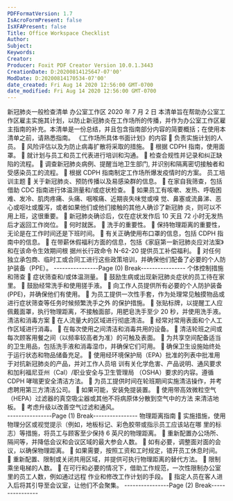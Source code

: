 ```yaml
---
PDFFormatVersion: 1.7
IsAcroFormPresent: false
IsXFAPresent: false
Title: Office Workspace Checklist
Author: 
Subject: 
Keywords: 
Creator: 
Producer: Foxit PDF Creator Version 10.0.1.3443
CreationDate: D:20200814125647-07'00'
ModDate: D:20200814170534-07'00'
date_created: Fri Aug 14 2020 12:56:00 GMT-0700
date_modified: Fri Aug 14 2020 12:56:00 GMT-0700
---
```

新冠肺炎一般检查清单 
办公室工作区 
2020 年 7 月 2 日 
本清单旨在帮助办公室工作区雇主实施其计划，以防止新冠肺炎在工作场所的传播，并作为办公室工作区雇
主指南的补充。本清单是一份总结，并且包含指南部分内容的简要概括；在使用本清单之前，请熟悉指南。 
《工作场所具体书面计划》的内容 
 负责实施计划的人员。 
 风险评估以及为防止病毒扩散将采取的措施。 
 根据 CDPH 指南，使用面罩。 
 就计划与员工和员工代表进行培训和沟通。 
 检查合规性并记录和纠正缺陷的流程。 
 调查新冠肺炎病例、提醒当地卫生部门, 并识别和隔离密切接触者和受感染员工的流程。 
 根据 CDPH 指南制定工作场所爆发疫情时的方案。 
员工培训主题 
 关于新冠肺炎、预防传播以及易感染群的信息。 
 在家自我筛查，包括借助 CDC 指南进行体温测量和/或症状检查。 
 如果员工有咳嗽、发热、呼吸困难、发冷、肌肉疼痛、头痛、咽喉痛、近期丧失味觉或嗅
觉、鼻塞或流鼻涕、恶心或呕吐或腹泻，或者如果他们或他们接触的其他人确诊了新冠肺
炎，则可以不用上班，这很重要。 
 新冠肺炎确诊后，仅在症状发作后 10 天且 72 小时无发热后才返回工作岗位。 
 何时就医。 
 洗手的重要性。 
 保持物理距离的重要性，无论是在工作时间还是下班时间。 
 有关正确使用布口罩的信息，包括 CDPH 指南中的信息。 
 在带薪休假福利方面的信息，包括《家庭第一新冠肺炎应对法案》和在该命令生效期间根
据州长行政命令 N-62-20 提供员工补偿福利。 
 对任何独立承包商、临时工或合同工进行这些政策培训，并确保他们配备了必要的个人防
护装备（PPE）。 
----------------Page (0) Break----------------
个体控制措施和筛查 
 症状筛查和/或体温测量。 
 鼓励生病或出现新冠肺炎症状的员工待在家里。 
 鼓励经常洗手和使用搓手液。 
 向工作人员提供所有必要的个人防护装备(PPE)，并确保他们有使用。 
 为员工提供一次性手套，作为处理常见触摸物品或进行症状筛查等任务时候频繁洗手之外
的保护措施。 
 张贴标牌，以提醒工人应佩戴面罩，执行物理距离，不接触面部，用肥皂洗手至少 20 
秒，并使用洗手液。 
清洁和消毒方案 
 在人流量大的区域进行彻底清洁。 
 经常对常用表面和个人工作区域进行消毒。 
 在每次使用之间清洁和消毒共用的设备。 
 清洁轮班之间或每次顾客用餐之间（以频率较高者为准）的可触及表面。 
 为共享空间配备适当的卫生用品，包括洗手液和消毒湿巾，并确保它们可用。 
 确保卫生设施始终处于运行状态和物品储备充足。 
 使用经环境保护局（EPA）批准的列表中批准用于对抗新冠肺炎的产品，并对工作人员培
训有关化学危害、产品说明、通风要求和加利福尼亚州（Cal）/职业安全与卫生管理局
（OSHA）要求的内容。遵循 CDPH 哮喘更安全清洁方法。 
 为员工提供时间在轮班期间实施清洁操作，并考虑聘用第三方清洁公司。 
 如果可能，安装免提装置。 
 使用带高效微粒空气（HEPA）过滤器的真空吸尘器或其他不将病原体分散到空气中的方法
来清洁地板。 
 考虑升级以改善空气过滤和通风。  
----------------Page (1) Break----------------
物理距离指南 
 实施措施，使用物理分区或视觉提示（例如，地板标记、彩色胶带或指示员工应该站在哪
里的标志）等措施，将员工与顾客至少保持 6 英尺的物理距离。 
 重新配置办公场所、隔间等，并降低会议和会议区域的最大参会人数。 
 如有必要，调整面对面的会议，以确保物理距离。 
 如果需要，按照工资和工时规定，错开员工休息时间。 
 重新配置、限制或关闭共用区域，并提供可执行物理距离的替代方法。 
 限制乘坐电梯的人数。 
 在可行和必要的情况下，借助工作规范，一次性限制办公室里的员工人数，例如通过远程
作业和修改工作计划的手段。 
 指定人员在客人进入后将其引导至会议室，让他们不会聚集。 
----------------Page (2) Break----------------
